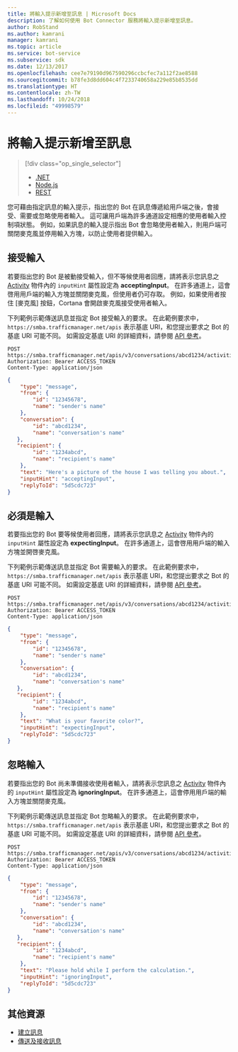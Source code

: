 ```yaml
---
title: 將輸入提示新增至訊息 | Microsoft Docs
description: 了解如何使用 Bot Connector 服務將輸入提示新增至訊息。
author: RobStand
ms.author: kamrani
manager: kamrani
ms.topic: article
ms.service: bot-service
ms.subservice: sdk
ms.date: 12/13/2017
ms.openlocfilehash: cee7e79190d967590296ccbcfec7a112f2ae8588
ms.sourcegitcommit: b78fe3d8dd604c4f7233740658a229e85b8535dd
ms.translationtype: HT
ms.contentlocale: zh-TW
ms.lasthandoff: 10/24/2018
ms.locfileid: "49998579"
---
```

# <a name="add-input-hints-to-messages"></a>將輸入提示新增至訊息
> [!div class="op_single_selector"]
> - [.NET](../dotnet/bot-builder-dotnet-add-input-hints.md)
> - [Node.js](../nodejs/bot-builder-nodejs-send-input-hints.md)
> - [REST](../rest-api/bot-framework-rest-connector-add-input-hints.md)

您可藉由指定訊息的輸入提示，指出您的 Bot 在訊息傳遞給用戶端之後，會接受、需要或忽略使用者輸入。 這可讓用戶端為許多通道設定相應的使用者輸入控制項狀態。 例如，如果訊息的輸入提示指出 Bot 會忽略使用者輸入，則用戶端可關閉麥克風並停用輸入方塊，以防止使用者提供輸入。

## <a name="accepting-input"></a>接受輸入

若要指出您的 Bot 是被動接受輸入，但不等候使用者回應，請將表示您訊息之 [Activity][Activity] 物件內的 `inputHint` 屬性設定為 **acceptingInput**。 在許多通道上，這會啓用用戶端的輸入方塊並關閉麥克風，但使用者仍可存取。 例如，如果使用者按住 [麥克風] 按鈕，Cortana 會開啟麥克風接受使用者輸入。 

下列範例示範傳送訊息並指定 Bot 接受輸入的要求。 在此範例要求中，`https://smba.trafficmanager.net/apis` 表示基底 URI，和您提出要求之 Bot 的基底 URI 可能不同。 如需設定基底 URI 的詳細資料，請參閱 [API 參考](bot-framework-rest-connector-api-reference.md#base-uri)。

```http
POST https://smba.trafficmanager.net/apis/v3/conversations/abcd1234/activities/5d5cdc723
Authorization: Bearer ACCESS_TOKEN
Content-Type: application/json
```

```json
{
    "type": "message",
    "from": {
        "id": "12345678",
        "name": "sender's name"
    },
    "conversation": {
        "id": "abcd1234",
        "name": "conversation's name"
   },
   "recipient": {
        "id": "1234abcd",
        "name": "recipient's name"
    },
    "text": "Here's a picture of the house I was telling you about.",
    "inputHint": "acceptingInput",
    "replyToId": "5d5cdc723"
}
```

## <a name="expecting-input"></a>必須是輸入

若要指出您的 Bot 要等候使用者回應，請將表示您訊息之 [Activity][Activity] 物件內的 `inputHint` 屬性設定為 **expectingInput**。 在許多通道上，這會啓用用戶端的輸入方塊並開啓麥克風。 

下列範例示範傳送訊息並指定 Bot 需要輸入的要求。 在此範例要求中，`https://smba.trafficmanager.net/apis` 表示基底 URI，和您提出要求之 Bot 的基底 URI 可能不同。 如需設定基底 URI 的詳細資料，請參閱 [API 參考](bot-framework-rest-connector-api-reference.md#base-uri)。

```http
POST https://smba.trafficmanager.net/apis/v3/conversations/abcd1234/activities/5d5cdc723
Authorization: Bearer ACCESS_TOKEN
Content-Type: application/json
```

```json
{
    "type": "message",
    "from": {
        "id": "12345678",
        "name": "sender's name"
    },
    "conversation": {
        "id": "abcd1234",
        "name": "conversation's name"
   },
   "recipient": {
        "id": "1234abcd",
        "name": "recipient's name"
    },
    "text": "What is your favorite color?",
    "inputHint": "expectingInput",
    "replyToId": "5d5cdc723"
}
```

## <a name="ignoring-input"></a>忽略輸入
 
若要指出您的 Bot 尚未準備接收使用者輸入，請將表示您訊息之 [Activity][Activity] 物件內的 `inputHint` 屬性設定為 **ignoringInput**。 在許多通道上，這會停用用戶端的輸入方塊並關閉麥克風。 

下列範例示範傳送訊息並指定 Bot 忽略輸入的要求。 在此範例要求中，`https://smba.trafficmanager.net/apis` 表示基底 URI，和您提出要求之 Bot 的基底 URI 可能不同。 如需設定基底 URI 的詳細資料，請參閱 [API 參考](bot-framework-rest-connector-api-reference.md#base-uri)。

```http
POST https://smba.trafficmanager.net/apis/v3/conversations/abcd1234/activities/5d5cdc723
Authorization: Bearer ACCESS_TOKEN
Content-Type: application/json
```

```json
{
    "type": "message",
    "from": {
        "id": "12345678",
        "name": "sender's name"
    },
    "conversation": {
        "id": "abcd1234",
        "name": "conversation's name"
   },
   "recipient": {
        "id": "1234abcd",
        "name": "recipient's name"
    },
    "text": "Please hold while I perform the calculation.",
    "inputHint": "ignoringInput",
    "replyToId": "5d5cdc723"
}
```

## <a name="additional-resources"></a>其他資源

- [建立訊息](bot-framework-rest-connector-create-messages.md)
- [傳送及接收訊息](bot-framework-rest-connector-send-and-receive-messages.md)

[Activity]: bot-framework-rest-connector-api-reference.md#activity-object